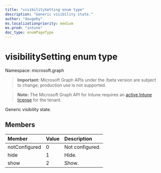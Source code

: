 ```yaml
---
title: "visibilitySetting enum type"
description: "Generic visibility state."
author: "dougeby"
ms.localizationpriority: medium
ms.prod: "intune"
doc_type: enumPageType
---
```


# visibilitySetting enum type

Namespace: microsoft.graph

> **Important:** Microsoft Graph APIs under the /beta version are subject to change; production use is not supported.

> **Note:** The Microsoft Graph API for Intune requires an [active Intune license](https://go.microsoft.com/fwlink/?linkid=839381) for the tenant.

Generic visibility state.

## Members
|Member|Value|Description|
|:---|:---|:---|
|notConfigured|0|Not configured.|
|hide|1|Hide.|
|show|2|Show.|



